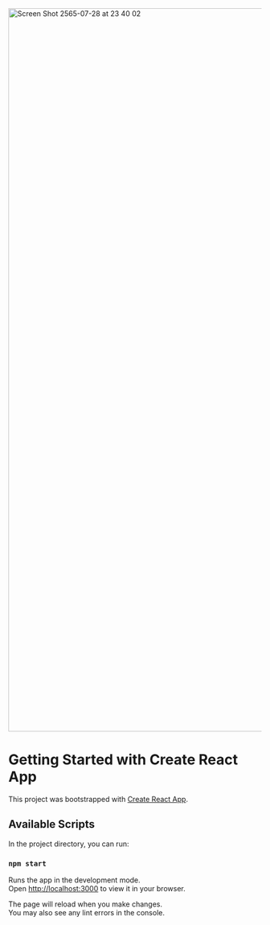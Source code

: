 
<img width="1440" alt="Screen Shot 2565-07-28 at 23 40 02" src="https://user-images.githubusercontent.com/48781579/181592595-309cdb54-4fc9-4101-89c9-b46556a55cd9.png">


# Getting Started with Create React App

This project was bootstrapped with [Create React App](https://github.com/facebook/create-react-app).

## Available Scripts

In the project directory, you can run:

### `npm start`

Runs the app in the development mode.\
Open [http://localhost:3000](http://localhost:3000) to view it in your browser.

The page will reload when you make changes.\
You may also see any lint errors in the console.

